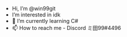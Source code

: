 - Hi, I’m @win99git
- I’m interested in idk
- 🌱 I’m currently learning C#
- 📫 How to reach me - Discord ミ田99#4496

<!---
win99git/win99git is a ✨ special ✨ repository because its `README.md` (this file) appears on your GitHub profile.
You can click the Preview link to take a look at your changes.
--->
